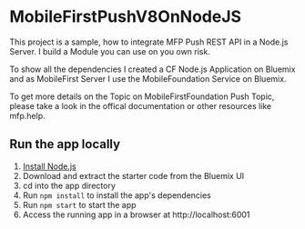 # MobileFirstPushV8OnNodeJS

This project is a sample, how to integrate MFP Push REST API in a Node.js Server.
I build a Module you can use on you own risk.

To show all the dependencies I created a CF Node.js Application on Bluemix and as
MobileFirst Server I use the MobileFoundation Service on Bluemix.

To get more details on the Topic on MobileFirstFoundation Push Topic, please take a
look in the offical documentation or other resources like mfp.help.

## Run the app locally

1. [Install Node.js][]
2. Download and extract the starter code from the Bluemix UI
3. cd into the app directory
4. Run `npm install` to install the app's dependencies
5. Run `npm start` to start the app
6. Access the running app in a browser at http://localhost:6001

[Install Node.js]: https://nodejs.org/en/download/
